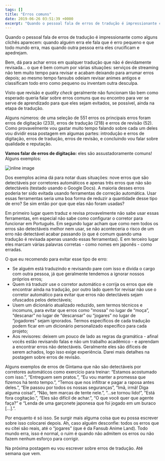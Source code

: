 ```yaml
---
tags: []
title: "Erros comuns"
date: 2019-06-26 03:51:39 +0000
excerpt: "Quando o pessoal fala de erros de tradução é impressionante como alguns clichês aparecem: quando alguém erra ele fala que é erro pequeno e..."
---
```


Quando o pessoal fala de erros de tradução é impressionante como alguns clichês aparecem: quando alguém erra ele fala que é erro pequeno e que todo mundo erra, mas quando outra pessoa erra eles crucificam e apedrejam.

Bem, dá para achar erros em qualquer tradução que não é devidamente revisada… o que é bem comum por várias situações: serviços de streaming não tem muito tempo para revisar e acabam deixando para arrumar erros depois; ao mesmo tempo fansubs odeiam revisar animes antigos e classificam todo erro como pequeno ou inventam outra desculpa.

Visto que revisão e *quality check* geralmente não funcionam tão bem como esperado queria falar sobre erros comuns que eu encontro para ver se serve de aprendizado para que eles sejam evitados, se possível, ainda na etapa de tradução.

Alguns números: de uma seleção de 551 erros os principais erros foram erros de digitação (233), erros de tradução (218) e erros de revisão (52). Como provavelmente vou gastar muito tempo falando sobre cada um deles vou dividir essa postagem em algumas partes: introdução e erros de digitação, erros de tradução, erros de revisão, e concluindo vou falar sobre qualidade e reputação.

**Vamos falar de erros de digitação:** eles são assustadoramente comuns! Alguns exemplos:

![inline image](https://i.imgur.com/xqVsdk4.png)

Dos exemplos acima dá para notar duas situações: nove erros que são detectáveis por corretores automáticos e apenas três erros que não são detectáveis (testado usando o Google Docs). A maioria desses erros poderia ter sido evitada usando ferramentas de correção automática. Usar essas ferramentas seria uma boa forma de reduzir a quantidade desse tipo de erro? Se sim então por que que elas não foram usadas?

Em primeiro lugar quem traduz e revisa provavelmente não sabe usar essas ferramentas, em especial não sabe como configurar o corretor para funcionar em Português. Em segundo lugar acham que como nem todos os erros são detectáveis melhor nem usar, se não aconteceria o risco de um erro não detectável acabar passando (o que é comum quando uma tradução é revisada apenas usando essas ferramentas). E em terceiro lugar eles marcam várias palavras corretas - como nomes em japonês - como erradas.

O que eu recomendo para evitar esse tipo de erro:

* Se alguém está traduzindo e revisando pare com isso e divida o cargo com outra pessoa, já que geralmente tendemos a ignorar nossos próprios erros;
* Quem irá traduzir use o corretor automático e corrija os erros que ele encontrar ainda na tradução, por outro lado quem for revisar não use o corretor automático para evitar que erros não detectáveis sejam ofuscados pelos detectáveis;
* Usem um dicionário atualizado reduzido, sem termos técnicos e incomuns, para evitar que erros como "mossa" no lugar de “moça”, “descanar” no lugar de “descansar” ou “jogares” no lugar de “jogadores” sejam ignorados. Termos específicos de cada tradução podem ficar em um dicionário personalizado específico para cada projeto;
* Aos revisores: deixem um pouco de lado as regras da gramática - afinal vocês estão revisando falas e não um trabalho acadêmico - e aprendam a encontrar erros não detectáveis. Geralmente eles são difíceis de serem achados, logo isso exige experiência. Darei mais detalhes na postagem sobre erros de revisão.

Alguns exemplos de erros de Gintama que não são detectáveis por corretores automáticos como exercício para treinar: “Estamos acostumado com isso.”, “Entreguem sem pratos.”, “Eu vou manter a promessa que fizemos há tento tempo.”, “Temos que nos infiltrar e pagar a raposa antes deles.”, “Ele passou por todos os nossas seguranças”, “Imã, irmã! Diga alguma coisa!”, “Não, tem marcas de tente nele.”, “...se tornou lido!”, “Está fora cogitação.”, “Eles são difícil de achar.”, “O que você quer que agente faça?” e “Lenda de uma garçonete japonesa que foi jogado em um buraco [...].”.

Por enquanto é só isso. Se surgir mais alguma coisa que eu possa escrever sobre isso colocarei depois. Ah, caso alguém desconfie: todos os erros que eu citei são reais, até o “jogares” (que é da Fansub Anime Land). Todo mundo erra, isso é normal, o ruim é quando não admitem os erros ou não fazem nenhum esforço para corrigir.

Na próxima postagem eu vou escrever sobre erros de tradução. Até semana que vem.